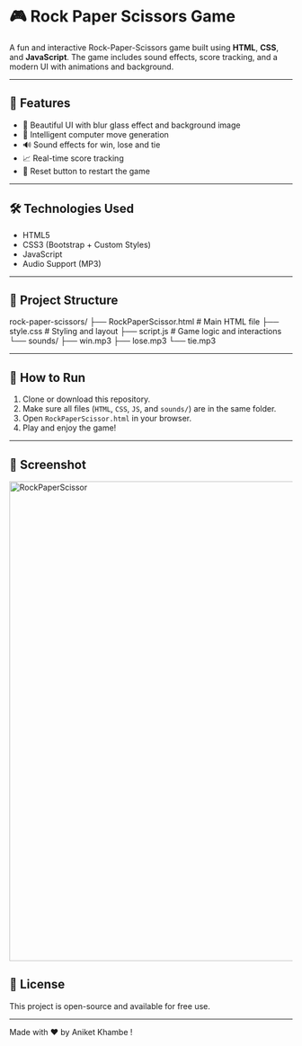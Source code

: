 # 🎮 Rock Paper Scissors Game

A fun and interactive Rock-Paper-Scissors game built using **HTML**, **CSS**, and **JavaScript**. 
The game includes sound effects, score tracking, and a modern UI with animations and background.

--------------------------------------------------------------------------------------------------------------------------------------------------------------------------------
## 🚀 Features

- 🎨 Beautiful UI with blur glass effect and background image
- 🧠 Intelligent computer move generation
- 🔊 Sound effects for win, lose and tie
- 📈 Real-time score tracking
- 🔁 Reset button to restart the game

--------------------------------------------------------------------------------------------------------------------------------------------------------------------------------
## 🛠 Technologies Used

- HTML5
- CSS3 (Bootstrap + Custom Styles)
- JavaScript
- Audio Support (MP3)
---------------------------------------------------------------------------------------------------------------------------------------------------------------------------------

## 📂 Project Structure

rock-paper-scissors/
├── RockPaperScissor.html # Main HTML file
├── style.css # Styling and layout
├── script.js # Game logic and interactions
└── sounds/
├── win.mp3
├── lose.mp3
└── tie.mp3

--------------------------------------------------------------------------------------------------------------------------------------------------------------------------------

## 🔧 How to Run

1. Clone or download this repository.
2. Make sure all files (`HTML`, `CSS`, `JS`, and `sounds/`) are in the same folder.
3. Open `RockPaperScissor.html` in your browser.
4. Play and enjoy the game!

----------------------------------------------------------------------------------------------------------------------------------------------------------------------------------
## 📸 Screenshot
<img width="1843" height="854" alt="RockPaperScissor" src="C:\Users\91782\OneDrive\Documents\Rock_Paper_Scissor\RockPaperScissor.png" />



## 📜 License

This project is open-source and available for free use.

---

Made with ❤️ by Aniket Khambe !
